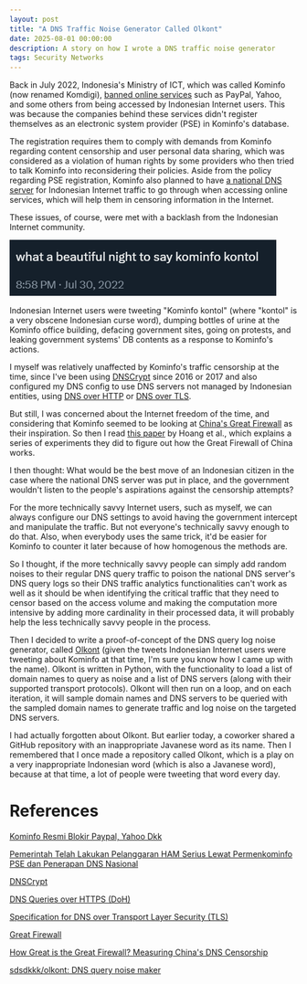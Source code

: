 ```yaml
---
layout: post
title: "A DNS Traffic Noise Generator Called Olkont"
date: 2025-08-01 00:00:00
description: A story on how I wrote a DNS traffic noise generator
tags: Security Networks
---
```


Back in July 2022, Indonesia's Ministry of ICT, which was called Kominfo (now renamed Komdigi), [banned online services](https://www.cnnindonesia.com/teknologi/20220731071756-185-828301/kominfo-resmi-blokir-paypal-yahoo-dkk) such as PayPal, Yahoo, and some others from being accessed by Indonesian Internet users. This was because the companies behind these services didn't register themselves as an electronic system provider (PSE) in Kominfo's database.

The registration requires them to comply with demands from Kominfo regarding content censorship and user personal data sharing, which was considered as a violation of human rights by some providers who then tried to talk Kominfo into reconsidering their policies. Aside from the policy regarding PSE registration, Kominfo also planned to have [a national DNS server](https://www.whiteboardjournal.com/ideas/human-interest/pemerintah-telah-lakukan-pelanggaran-ham-serius-lewat-permenkominfo-pse-dan-penerapan-dns-nasional/) for Indonesian Internet traffic to go through when accessing online services, which will help them in censoring information in the Internet.

These issues, of course, were met with a backlash from the Indonesian Internet community.

![Kominfo Backlash Tweet](/images/posts/kominfo-backlash-tweet.png)

Indonesian Internet users were tweeting "Kominfo kontol" (where "kontol" is a very obscene Indonesian curse word), dumping bottles of urine at the Kominfo office building, defacing government sites, going on protests, and leaking government systems' DB contents as a response to Kominfo's actions.

I myself was relatively unaffected by Kominfo's traffic censorship at the time, since I've been using [DNSCrypt](https://www.dnscrypt.org/) since 2016 or 2017 and also configured my DNS config to use DNS servers not managed by Indonesian entities, using [DNS over HTTP](https://datatracker.ietf.org/doc/html/rfc8484) or [DNS over TLS](https://datatracker.ietf.org/doc/html/rfc7858).

But still, I was concerned about the Internet freedom of the time, and considering that Kominfo seemed to be looking at [China's Great Firewall](https://en.wikipedia.org/wiki/Great_Firewall) as their inspiration. So then I read [this paper](https://arxiv.org/abs/2106.02167) by Hoang et al., which explains a series of experiments they did to figure out how the Great Firewall of China works.

I then thought: What would be the best move of an Indonesian citizen in the case where the national DNS server was put in place, and the government wouldn't listen to the people's aspirations against the censorship attempts?

For the more technically savvy Internet users, such as myself, we can always configure our DNS settings to avoid having the government intercept and manipulate the traffic. But not everyone's technically savvy enough to do that. Also, when everybody uses the same trick, it'd be easier for Kominfo to counter it later because of how homogenous the methods are.

So I thought, if the more technically savvy people can simply add random noises to their regular DNS query traffic to poison the national DNS server's DNS query logs so their DNS traffic analytics functionalities can't work as well as it should be when identifying the critical traffic that they need to censor based on the access volume and making the computation more intensive by adding more cardinality in their processed data, it will probably help the less technically savvy people in the process.

Then I decided to write a proof-of-concept of the DNS query log noise generator, called [Olkont](https://github.com/sdsdkkk/olkont) (given the tweets Indonesian Internet users were tweeting about Kominfo at that time, I'm sure you know how I came up with the name). Olkont is written in Python, with the functionality to load a list of domain names to query as noise and a list of DNS servers (along with their supported transport protocols). Olkont will then run on a loop, and on each iteration, it will sample domain names and DNS servers to be queried with the sampled domain names to generate traffic and log noise on the targeted DNS servers.

I had actually forgotten about Olkont. But earlier today, a coworker shared a GitHub repository with an inappropriate Javanese word as its name. Then I remembered that I once made a repository called Olkont, which is a play on a very inappropriate Indonesian word (which is also a Javanese word), because at that time, a lot of people were tweeting that word every day.

# References

[Kominfo Resmi Blokir Paypal, Yahoo Dkk](https://www.cnnindonesia.com/teknologi/20220731071756-185-828301/kominfo-resmi-blokir-paypal-yahoo-dkk)

[Pemerintah Telah Lakukan Pelanggaran HAM Serius Lewat Permenkominfo PSE dan Penerapan DNS Nasional](https://www.whiteboardjournal.com/ideas/human-interest/pemerintah-telah-lakukan-pelanggaran-ham-serius-lewat-permenkominfo-pse-dan-penerapan-dns-nasional/)

[DNSCrypt](https://www.dnscrypt.org/)

[DNS Queries over HTTPS (DoH)](https://datatracker.ietf.org/doc/html/rfc8484)

[Specification for DNS over Transport Layer Security (TLS)](https://datatracker.ietf.org/doc/html/rfc7858)

[Great Firewall](https://en.wikipedia.org/wiki/Great_Firewall)

[How Great is the Great Firewall? Measuring China's DNS Censorship](https://arxiv.org/abs/2106.02167)

[sdsdkkk/olkont: DNS query noise maker](https://github.com/sdsdkkk/olkont)
